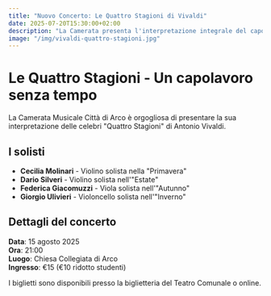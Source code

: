 ```yaml
---
title: "Nuovo Concerto: Le Quattro Stagioni di Vivaldi"
date: 2025-07-20T15:30:00+02:00
description: "La Camerata presenta l'interpretazione integrale del capolavoro vivaldiano con i nostri solisti"
image: "/img/vivaldi-quattro-stagioni.jpg"
---
```


# Le Quattro Stagioni - Un capolavoro senza tempo

La Camerata Musicale Città di Arco è orgogliosa di presentare la sua interpretazione delle celebri "Quattro Stagioni" di Antonio Vivaldi.

## I solisti

- **Cecilia Molinari** - Violino solista nella "Primavera" 
- **Dario Silveri** - Violino solista nell'"Estate"
- **Federica Giacomuzzi** - Viola solista nell'"Autunno"
- **Giorgio Ulivieri** - Violoncello solista nell'"Inverno"

## Dettagli del concerto

**Data**: 15 agosto 2025  
**Ora**: 21:00  
**Luogo**: Chiesa Collegiata di Arco  
**Ingresso**: €15 (€10 ridotto studenti)

I biglietti sono disponibili presso la biglietteria del Teatro Comunale o online.
